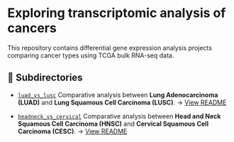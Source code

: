 # Exploring transcriptomic analysis of cancers

This repository contains differential gene expression analysis projects comparing cancer types using TCGA bulk RNA-seq data.

## 📂 Subdirectories

* [`luad_vs_lusc`](./luad_vs_lusc)
  Comparative analysis between **Lung Adenocarcinoma (LUAD)** and **Lung Squamous Cell Carcinoma (LUSC)**.
  → [View README](./luad_vs_lusc/README.md)

* [`headneck_vs_cervical`](./headneck_vs_cervical)
  Comparative analysis between **Head and Neck Squamous Cell Carcinoma (HNSC)** and **Cervical Squamous Cell Carcinoma (CESC)**.
  → [View README](./headneck_vs_cervical/README.md)


